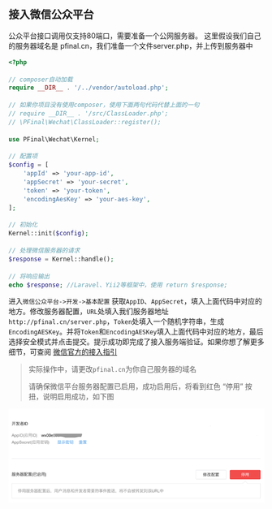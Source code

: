 

## 接入微信公众平台

公众平台接口调用仅支持80端口，需要准备一个公网服务器。
这里假设我们自己的服务器域名是 pfinal.cn，我们准备一个文件server.php，并上传到服务器中

```PHP
<?php

// composer自动加载
require __DIR__ . '/../vendor/autoload.php';

// 如果你项目没有使用composer，使用下面两句代码代替上面的一句
// require __DIR__ . '/src/ClassLoader.php';
// \PFinal\Wechat\ClassLoader::register();

use PFinal\Wechat\Kernel;

// 配置项
$config = [
    'appId' => 'your-app-id',
    'appSecret' => 'your-secret',
    'token' => 'your-token',
    'encodingAesKey' => 'your-aes-key',
];

// 初始化
Kernel::init($config);

// 处理微信服务器的请求
$response = Kernel::handle();

// 将响应输出
echo $response; //Laravel、Yii2等框架中，使用 return $response;

```

进入`微信公众平台->开发->基本配置` 获取`AppID`、`AppSecret`，填入上面代码中对应的地方。修改服务器配置，`URL`处填入我们服务器地址 `http://pfinal.cn/server.php`，`Token`处填入一个随机字符串，生成`EncodingAESKey`。并将`Token`和`EncodingAESKey`填入上面代码中对应的地方，最后选择安全模式并点击提交。提示成功即完成了接入服务端验证。如果你想了解更多细节，可查阅 [微信官方的接入指引](http://mp.weixin.qq.com/wiki/17/2d4265491f12608cd170a95559800f2d.html)

> 实际操作中，请更改`pfinal.cn`为你自己服务器的域名
> 
> 请确保微信平台服务器配置已启用，成功启用后，将看到红色 “停用” 按扭，说明启用成功，如下图

![](img/config.png)

